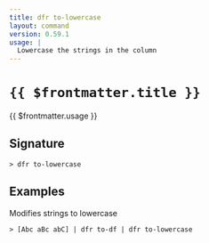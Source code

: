 ```yaml
---
title: dfr to-lowercase
layout: command
version: 0.59.1
usage: |
  Lowercase the strings in the column
---
```


# `{{ $frontmatter.title }}`

<div style='white-space: pre-wrap;'>{{ $frontmatter.usage }}</div>

## Signature

`> dfr to-lowercase `

## Examples

Modifies strings to lowercase

```shell
> [Abc aBc abC] | dfr to-df | dfr to-lowercase
```
